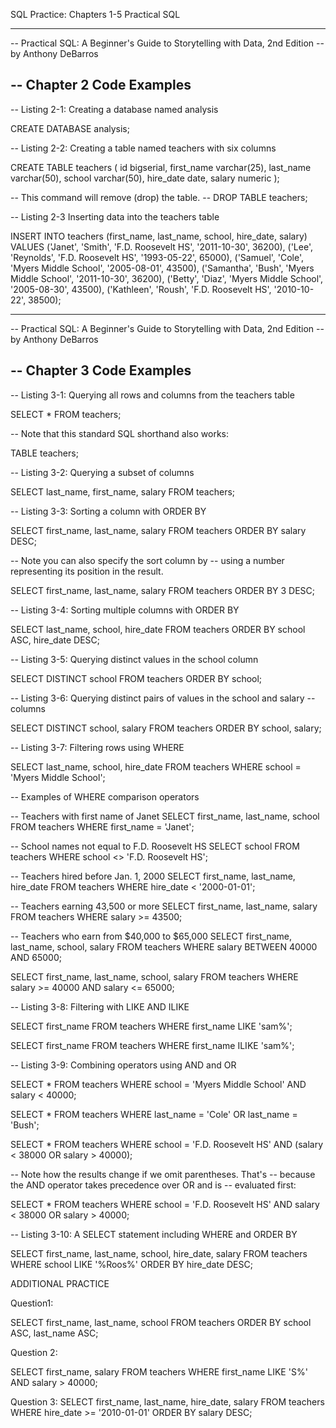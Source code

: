 SQL Practice: Chapters 1-5 Practical SQL



---------------------------------------------------------------------------
-- Practical SQL: A Beginner's Guide to Storytelling with Data, 2nd Edition
-- by Anthony DeBarros

-- Chapter 2 Code Examples
----------------------------------------------------------------------------

-- Listing 2-1: Creating a database named analysis

CREATE DATABASE analysis;

-- Listing 2-2: Creating a table named teachers with six columns

CREATE TABLE teachers (
    id bigserial,
    first_name varchar(25),
    last_name varchar(50),
    school varchar(50),
    hire_date date,
    salary numeric
);

-- This command will remove (drop) the table.
-- DROP TABLE teachers;

-- Listing 2-3 Inserting data into the teachers table

INSERT INTO teachers (first_name, last_name, school, hire_date, salary)
VALUES ('Janet', 'Smith', 'F.D. Roosevelt HS', '2011-10-30', 36200),
       ('Lee', 'Reynolds', 'F.D. Roosevelt HS', '1993-05-22', 65000),
       ('Samuel', 'Cole', 'Myers Middle School', '2005-08-01', 43500),
       ('Samantha', 'Bush', 'Myers Middle School', '2011-10-30', 36200),
       ('Betty', 'Diaz', 'Myers Middle School', '2005-08-30', 43500),
       ('Kathleen', 'Roush', 'F.D. Roosevelt HS', '2010-10-22', 38500);
       
       
       
       
---------------------------------------------------------------------------
-- Practical SQL: A Beginner's Guide to Storytelling with Data, 2nd Edition
-- by Anthony DeBarros

-- Chapter 3 Code Examples
----------------------------------------------------------------------------

-- Listing 3-1: Querying all rows and columns from the teachers table

SELECT * FROM teachers;

-- Note that this standard SQL shorthand also works:

TABLE teachers;

-- Listing 3-2: Querying a subset of columns

SELECT last_name, first_name, salary FROM teachers;

-- Listing 3-3: Sorting a column with ORDER BY

SELECT first_name, last_name, salary
FROM teachers
ORDER BY salary DESC;

-- Note you can also specify the sort column by
-- using a number representing its position in the result.

SELECT first_name, last_name, salary
FROM teachers
ORDER BY 3 DESC;

-- Listing 3-4: Sorting multiple columns with ORDER BY

SELECT last_name, school, hire_date
FROM teachers
ORDER BY school ASC, hire_date DESC;

-- Listing 3-5: Querying distinct values in the school column

SELECT DISTINCT school
FROM teachers
ORDER BY school;

-- Listing 3-6: Querying distinct pairs of values in the school and salary
-- columns

SELECT DISTINCT school, salary
FROM teachers
ORDER BY school, salary;

-- Listing 3-7: Filtering rows using WHERE

SELECT last_name, school, hire_date
FROM teachers
WHERE school = 'Myers Middle School';

-- Examples of WHERE comparison operators

-- Teachers with first name of Janet
SELECT first_name, last_name, school
FROM teachers
WHERE first_name = 'Janet';

-- School names not equal to F.D. Roosevelt HS
SELECT school
FROM teachers
WHERE school <> 'F.D. Roosevelt HS';

-- Teachers hired before Jan. 1, 2000
SELECT first_name, last_name, hire_date
FROM teachers
WHERE hire_date < '2000-01-01';

-- Teachers earning 43,500 or more
SELECT first_name, last_name, salary
FROM teachers
WHERE salary >= 43500;

-- Teachers who earn from $40,000 to $65,000
SELECT first_name, last_name, school, salary
FROM teachers
WHERE salary BETWEEN 40000 AND 65000;

SELECT first_name, last_name, school, salary
FROM teachers
WHERE salary >= 40000 AND salary <= 65000;

-- Listing 3-8: Filtering with LIKE AND ILIKE

SELECT first_name
FROM teachers
WHERE first_name LIKE 'sam%';

SELECT first_name
FROM teachers
WHERE first_name ILIKE 'sam%';

-- Listing 3-9: Combining operators using AND and OR

SELECT *
FROM teachers
WHERE school = 'Myers Middle School'
      AND salary < 40000;

SELECT *
FROM teachers
WHERE last_name = 'Cole'
      OR last_name = 'Bush';

SELECT *
FROM teachers
WHERE school = 'F.D. Roosevelt HS'
      AND (salary < 38000 OR salary > 40000);

-- Note how the results change if we omit parentheses. That's
-- because the AND operator takes precedence over OR and is
-- evaluated first:

SELECT *
FROM teachers
WHERE school = 'F.D. Roosevelt HS'
      AND salary < 38000 OR salary > 40000;

-- Listing 3-10: A SELECT statement including WHERE and ORDER BY

SELECT first_name, last_name, school, hire_date, salary
FROM teachers
WHERE school LIKE '%Roos%'
ORDER BY hire_date DESC;


ADDITIONAL PRACTICE

Question1:

SELECT first_name, last_name, school
FROM teachers
ORDER BY school ASC, last_name ASC;

Question 2: 

SELECT first_name, salary
FROM teachers
WHERE first_name LIKE 'S%'
	AND salary > 40000;
    
    
Question 3: 
SELECT first_name, last_name, hire_date, salary
FROM teachers
WHERE hire_date >= '2010-01-01'
ORDER BY salary DESC;
    
    




       
       

